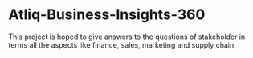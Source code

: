 # Atliq-Business-Insights-360
 This project is hoped to give answers to the questions of stakeholder in terms all the aspects like finance, sales, marketing and supply chain.
